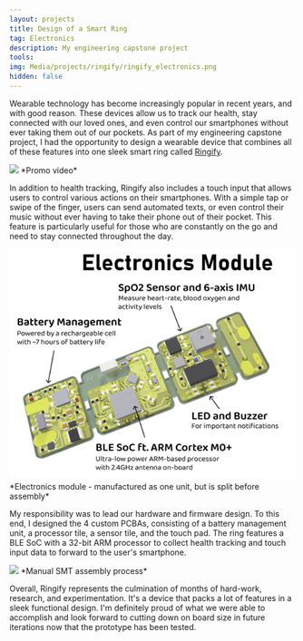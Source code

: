 ```yaml
---
layout: projects
title: Design of a Smart Ring
tag: Electronics
description: My engineering capstone project
tools: 
img: Media/projects/ringify/ringify_electronics.png
hidden: false
---
```

Wearable technology has become increasingly popular in recent years, and with good reason. These devices allow us to track our health, stay connected with our loved ones, and even control our smartphones without ever taking them out of our pockets. As part of my engineering capstone project, I had the opportunity to design a wearable device that combines all of these features into one sleek smart ring called <a href="https://ringify.github.io/">Ringify</a>.

<img src="/Media/projects/ringify/promo-electronics.gif">
*Promo video*

In addition to health tracking, Ringify also includes a touch input that allows users to control various actions on their smartphones. With a simple tap or swipe of the finger, users can send automated texts, or even control their music without ever having to take their phone out of their pocket. This feature is particularly useful for those who are constantly on the go and need to stay connected throughout the day.

<img src="/Media/projects/ringify/ringify_electronics.png">
*Electronics module - manufactured as one unit, but is split before assembly*

My responsibility was to lead our hardware and firmware design. To this end, I designed the 4 custom PCBAs, consisting of a battery management unit, a processor tile, a sensor tile, and the touch pad. The ring features a BLE SoC with a 32-bit ARM processor to collect health tracking and touch input data to forward to the user's smartphone. 

<img src="/Media/projects/ringify/full-assembly.gif">
*Manual SMT assembly process*

Overall, Ringify represents the culmination of months of hard-work, research, and experimentation. It's a device that packs a lot of features in a sleek functional design. I'm definitely proud of what we were able to accomplish and look forward to cutting down on board size in future iterations now that the prototype has been tested.